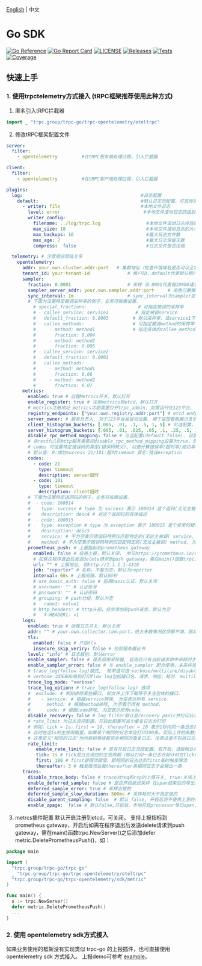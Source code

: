 [English](README.md) | 中文

#  Go SDK

[![Go Reference](https://pkg.go.dev/badge/trpc.group/trpc-go/trpc-opentelemetry.svg)](https://pkg.go.dev/trpc.group/trpc-go/trpc-opentelemetry)
[![Go Report Card](https://goreportcard.com/badge/trpc.group/trpc-go/trpc-opentelemetry)](https://goreportcard.com/report/trpc.group/trpc-go/trpc-opentelemetry)
[![LICENSE](https://img.shields.io/badge/license-Apache--2.0-green.svg)](https://github.com/trpc-ecosystem/go-opentelemetry/blob/main/LICENSE)
[![Releases](https://img.shields.io/github/release/trpc-ecosystem/go-opentelemetry.svg?style=flat-square)](https://github.com/trpc-ecosystem/go-opentelemetry/releases)
[![Tests](https://github.com/trpc-ecosystem/go-opentelemetry/actions/workflows/prc.yml/badge.svg)](https://github.com/trpc-ecosystem/go-opentelemetry/actions/workflows/prc.yml)
[![Coverage](https://codecov.io/gh/trpc-ecosystem/go-opentelemetry/branch/main/graph/badge.svg)](https://app.codecov.io/gh/trpc-ecosystem/go-opentelemetry/tree/main)

## 快速上手

### 1. 使用trpctelemetry方式接入 (tRPC框架推荐使用此种方式)

1. 匿名引入tRPC拦截器

```go
import _ "trpc.group/trpc-go/trpc-opentelemetry/oteltrpc"
```

2. 修改tRPC框架配置文件

```yaml
server:
  filter:
    - opentelemetry         #在tRPC服务端处理过程，引入拦截器

client:
  filter:
    - opentelemetry         #在tRPC客户端处理过程，引入拦截器

plugins:
  log:                                            #日志配置
    default:                                      #默认日志的配置，可支持多输出
      - writer: file                              #本地文件日志
        level: error                               #本地文件滚动日志的级别
        writer_config:
          filename: ../log/trpc.log                 #本地文件滚动日志存放的路径
          max_size: 10                              #本地文件滚动日志的大小 单位 MB
          max_backups: 10                           #最大日志文件数
          max_age: 7                                #最大日志保留天数
          compress:  false                          #日志文件是否压缩

  telemetry: # 注意缩进层级关系
    opentelemetry:
      addr: your.own.cluster.addr:port   # 集群地址（检查环境域名是否可以正常解析）
      tenant_id: your-tenant-id              # 租户ID，default代表默认租户，（注意：切换为业务租户ID）
      sampler:
        fraction: 0.0001                     # 采样（0.0001代表每10000请求上报一次trace数据）
        sampler_server_addr: your.own.sampler.addr:port     # 染色元数据查询平台地址
        sync_interval: 1m                    # sync_interval为sampler定时更新采样元数据的频率，默认10s
        # 下面为设置特定被调采样率的例子，业务可按需设置.
          # special_fractions:                   # 可指定被调的采样率
          # - callee_service: service1          # 指定被调service
          #   default_fraction: 0.0003         # 默认采样率，该service1下未指定callee_method采样率的使用这个采样率
          #   callee_methods:                  # 可指定被调method的采样率
          #     - method: method1              # 指定具体的callee_methods采样率
          #       fraction: 0.004
          #     - method: method2
          #       fraction: 0.005
          # - callee_service: service2
          #   default_fraction: 0.0001
          #   callee_methods:
          #     - method: method1
          #       fraction: 0.06
          #     - method: method2
          #       fraction: 0.07
      metrics:
        enabled: true # 远程Metrics开关，默认打开
        enable_register: true # 注册metrics到etcd，默认打开
        # metrics注册地址 metrics功能需要打开trpc_admin, 如果运行在123平台, 则自动开启
        registry_endpoints: ["your.own.registry.addr:port"] # etcd endpoint
        server_owner: # 服务负责人, 对于123平台会自动设置. 用于监控看板展示及告警. 多个以分号分隔.
        client_histogram_buckets: [.005, .01, .1, .5, 1, 5] # 可选配置，用户自定义客户端直方图buckets数组(要求递增，长度不超过10，类型为float64）
        server_histogram_buckets: [.005, .01, .025, .05, .1, .25, .5, 1, 5] # 可选配置，用户自定义server耗时直方图buckets数组(要求递增，长度不超过10，类型为float64）
        disable_rpc_method_mapping: false # 可选配置(default false). 设置为true后，上报metric时会对被调接口名进行原样上报
        # 非restful的http服务需要把disable_rpc_method_mapping设置为true，而restful服务则设置为false且需要使用metric.RegisterMethodMapping注册path与pattern映射关系，避免高基数问题
        # codes 可设置特定错误码的类型(错误码转义), 以便计算错误率/超时率/成功率和看板展示错误码描述.
        # 默认值: 0:成功success 21/101:超时timeout 其它:错误exception
        codes:
          - code: 21
            type: timeout
            description: server超时
          - code: 101
            type: timeout
            description: client超时
        # 下面为设置特定返回码的例子，业务可按需设置.
        #  - code: 100014
        #    type: success # type 为 success 表示 100014 这个返码(无论主被调)会被统计为成功。不区分主被调，如果担忧错误码冲突，可以设置 service 和 method 来限定生效的 service 和 method
        #    description: desc4 # 对这个返回码的具体描述
        #  - code: 100015
        #    type: exception # type 为 exception 表示 100015 是个异常的错误码。可在description里设置更详细的说明信息
        #    description: desc5
        #    service: # 不为空表示错误码特例仅匹配特定的(无论主被调) service, 为空表示所有 service.
        #    method: # 不为空表示错误码特例仅匹配特定的(无论主被调) method, 为空表示所有 method.
        prometheus_push: # 上报指标到prometheus gateway
          enabled: false # 启用上报，默认关闭， 参见https://prometheus.io/docs/practices/pushing/#should-i-be-using-the-pushgateway
          # 如需在程序退出后发送delete请求到push gateway，需在main()函数trpc.NewServer()之后添加defer metric.DeletePrometheusPush(),详见https://trpc.group/trpc-go/go-opentelemetry#4-metrcs插件配置
          url: "" # 上报地址, 如http://1.1.1.1:4318
          job: "reporter" # 名称，不能为空，默认为reporter
          interval: 60s # 上报间隔，默认60秒
          # use_basic_auth: false # 启用basic认证，默认关闭
          # username: "" # 认证账号
          # password: "" # 认证密码
          # grouping: # push分组，默认为空
          #   name1: value1
          # http_headers: # http头部，将会添加到push请求，默认为空
          #   X-HEADER1: v1
      logs:
        enabled: true # 远程日志开关，默认关闭
        addr: "" # your.own.collector.com:port，绝大多数情况这项都不填，除非你有自建接收opentelemetry log协议日志的collector需求
        tls:
          enabled: false # 开启tls
          insecure_skip_veriry: false # 校验服务器证书
        level: "info" # 日志级别，默认error
        enable_sampler: false # 是否启用采样器, 启用后只有当前请求命中采样时才会上报独立日志
        enable_sampler_error: false # 与 enable_sampler 配合使用，未采样请求，若日志级别高于 error， 也会触发上报
        # trace_log(follow log)模式,  枚举值可选:verbose/multiline/disable
        # verbose:以DEBUG级别打印flow log包括接口名、请求、响应、耗时. multiline: 多行美化打印. disable:不打印, 默认不打印
        trace_log_mode: "verbose"
        trace_log_option: # trace_log(follow log) 选项
        #  exclude: # 例如排除某些接口, 如文件上传下载等不关注包体的接口.
        #    - service: # 根据service排除, 为空表示所有 service.
        #      method: # 根据method排除, 为空表示所有 method.
        #      code: # 根据code排除, 为空表示所有code.
        disable_recovery: false # log filter默认会recovery panic并打印日志上报指标
        # rate_limit 为日志流控配置，开启此配置可减少重复日志的打印
        # 例如，tick = 1s，first = 10, thereafter = 10 表示1秒内同一条日志打印超过10条后，则每隔10条才再次打印这一条相同的日志
        # 此时在这1s的生效周期里，如果某个相同的日志本应打印100条，实际上传的条数为19
        # 这里定义"相同的日志"为内容和等级都完全相同的重复日志。注意这里不包括日志的fields。如果fields不同，但内容和等级相同也被视为"相同的日志"
        rate_limit:
           enable_rate_limit: false # 是否开启日志流控配置。若开启，请按照业务需求来配置tick，first和thereafter
           tick: 1s # tick是日志流控的生效周期（即从打印一条日志开始计时在tick时间后，无论触发限流与否，对同一条计数器会被置为零，重新开始计数)
           first: 100 # first是限流阈值，即相同的日志达到first条时触发限流
           thereafter: 3 # 触发限流后每thereafter条相同日志才会输出一条
      traces:
        disable_trace_body: false # trace对req和rsp的上报开关, true:关闭上报以提升性能, false:上报, 默认上报
        enable_deferred_sample: false # 是否开启延迟采样 在span结束后的导出采样, 额外上报出错的/高耗时的. 默认: disable
        deferred_sample_error: true # 采样出错的
        deferred_sample_slow_duration: 500ms # 采样耗时大于指定值的
        disable_parent_sampling: false  # 默认 false, 开启后将不使用上游的采样结果
        enable_zpage:  false # 默认false,开启后，本地开启processor导出span,在/debug/tracez进行查看
```

3. metrcs插件配置
默认开启注册到etcd，可关闭。
支持上报指标到prometheus gateway，开启后如需在程序退出后发送delete请求到push gateway，需在main()函数trpc.NewServer()之后添加defer metric.DeletePrometheusPush()，如：
```go
package main

import (
  "trpc.group/trpc-go/trpc-go"
  _ "trpc.group/trpc-go/trpc-opentelemetry/oteltrpc"
  "trpc.group/trpc-go/trpc-opentelemetry/sdk/metric"
)

func main() {
  s := trpc.NewServer()
  defer metric.DeletePrometheusPush()
  ...
}
```


### 2. 使用 opentelemetry sdk方式接入

如果业务使用的框架没有实现类似 trpc-go 的上报插件，也可直接使用 opentelemetry sdk 方式接入。 上报demo可参考 [example](./example)。
